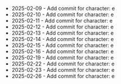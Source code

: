 - 2025-02-09 - Add commit for character: e
- 2025-02-10 - Add commit for character: e
- 2025-02-11 - Add commit for character: e
- 2025-02-12 - Add commit for character: e
- 2025-02-13 - Add commit for character: e
- 2025-02-14 - Add commit for character: e
- 2025-02-15 - Add commit for character: e
- 2025-02-16 - Add commit for character: e
- 2025-02-19 - Add commit for character: e
- 2025-02-22 - Add commit for character: e
- 2025-02-23 - Add commit for character: e
- 2025-02-26 - Add commit for character: e
